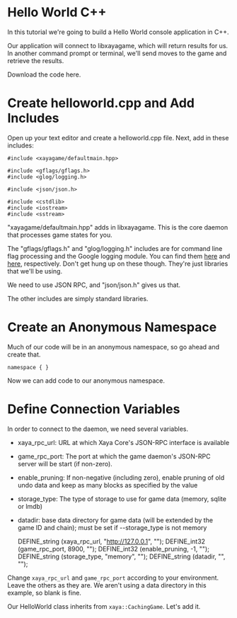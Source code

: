 # Hello World C++

In this tutorial we're going to build a Hello World console application in C++. 

Our application will connect to libxayagame, which will return results for us. In another command prompt or terminal, we'll send moves to the game and retrieve the results. 

Download the code here. 

# Create helloworld.cpp and Add Includes

Open up your text editor and create a helloworld.cpp file. Next, add in these includes:

	#include <xayagame/defaultmain.hpp>

	#include <gflags/gflags.h>
	#include <glog/logging.h>

	#include <json/json.h>

	#include <cstdlib>
	#include <iostream>
	#include <sstream>

"xayagame/defaultmain.hpp" adds in libxayagame. This is the core daemon that processes game states for you. 

The "gflags/gflags.h" and "glog/logging.h" includes are for command line flag processing and the Google logging module. You can find them [here](https://github.com/gflags/gflags) and [here](https://github.com/google/glog), respectively. Don't get hung up on these though. They're just libraries that we'll be using.

We need to use JSON RPC, and "json/json.h" gives us that.

The other includes are simply standard libraries.

# Create an Anonymous Namespace

Much of our code will be in an anonymous namespace, so go ahead and create that.

	namespace { }

Now we can add code to our anonymous namespace. 

# Define Connection Variables

In order to connect to the daemon, we need several variables.

- xaya_rpc_url: URL at which Xaya Core's JSON-RPC interface is available
- game_rpc_port: The port at which the game daemon's JSON-RPC server will be start (if non-zero). 
- enable_pruning: If non-negative (including zero), enable pruning of old undo data and keep as many blocks as specified by the value
- storage_type: The type of storage to use for game data  (memory, sqlite or lmdb)
- datadir: base data directory for game data (will be extended by the game ID and chain); must be set if --storage_type is not memory

	DEFINE_string (xaya_rpc_url, "http://127.0.0.1", "");
	DEFINE_int32 (game_rpc_port, 8900, "");
	DEFINE_int32 (enable_pruning, -1, "");
	DEFINE_string (storage_type, "memory", "");
	DEFINE_string (datadir, "", "");

Change `xaya_rpc_url` and `game_rpc_port` according to your environment. Leave the others as they are. We aren't using a data directory in this example, so blank is fine. 

Our HelloWorld class inherits from `xaya::CachingGame`. Let's add it.




